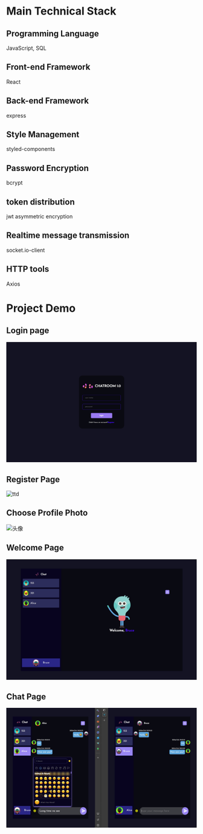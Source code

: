 # Main Technical Stack

## Programming Language

JavaScript, SQL

## Front-end Framework

React

## Back-end Framework

express

## Style Management

styled-components

## Password Encryption

bcrypt

## token distribution

jwt asymmetric encryption

## Realtime message transmission

socket.io-client

## HTTP tools

Axios

# Project Demo

## Login page

<img src="img/login.png" alt="ttd">

## Register Page

<img src="img/register" alt="ttd">

## Choose Profile Photo

![头像](https://gitee.com/nwafu-ggboy/online_chat/raw/master/img/%E5%A4%B4%E5%83%8F%E9%80%89%E6%8B%A9.png)

## Welcome Page

<img src="img/welcome.png" alt="ttd">

## Chat Page

<img src="img/chat.png" alt="ttd">

